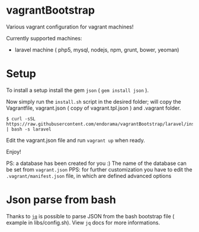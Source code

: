 vagrantBootstrap
================

Various vagrant configuration for vagrant machines!

Currently supported machines:
- laravel machine ( php5, mysql, nodejs, npm, grunt, bower, yeoman)

# Setup

To install a setup install the gem `json` ( `gem install json` ).

Now simply run the `install.sh` script in the desired folder; will copy the
Vagrantfile, vagrant.json ( copy of vagrant.tpl.json ) and .vagrant folder.

```
$ curl -sSL https://raw.githubusercontent.com/endorama/vagrantBootstrap/laravel/install.sh | bash -s laravel
```

Edit the vagrant.json file and run `vagrant up` when ready.

Enjoy!

PS: a database has been created for you :) The name of the database can be set from `vagrant.json`
PPS: for further customization you have to edit the `.vagrant/manifest.json` file, in which are defined advanced options

# Json parse from bash

Thanks to [`jq`](http://stedolan.github.io/jq/) is possible to parse JSON from the bash bootstrap file ( example in libs/config.sh). View `jq` docs for more informations.
